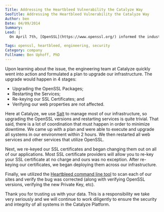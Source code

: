 ```yaml
---
Title: Addressing the Heartbleed Vulnerability the Catalyze Way
SeoTitle: Addressing the Heartbleed Vulnerability the Catalyze Way
Author: ben
Date: 04/09/2014
Summary:
Lead: |
  On April 7th, [OpenSSL](https://www.openssl.org/) informed the industry of a vulnerability known as the ‘Heartbleed bug’ ([CVE-2014-0160](http://www.openssl.org/news/secadv_20140407.txt)). This vulnerability can be remotely exploited to leak encrypted information and secrets from any application using OpenSSL, allowing an attacker to potentially steal usernames, passwords, and private keys. This also inherently compromises any private key (including those used for SSL certificates), allowing an attacker to view any information encrypted via that key. As of Wednesday at 02:45 AM CST, all Catalyze certificates have been re-keyed and redeployed.

Tags: openssl, heartbleed, engineering, security
Category: company
Fullname: Ben Uphoff, PhD
---
```

Upon learning about the issue, the engineering team at Catalyze quickly went into action and formulated a plan to upgrade our infrastructure. The upgrade would happen in 4 stages:

* Upgrading the OpenSSL Packages;
* Restarting the Services;
* Re-keying our SSL Certificates; and
* Verifying our web properties are not affected.

Here at Catalyze, we use [Salt](http://www.saltstack.com/) to manage most of our infrastructure, so upgrading the OpenSSL versions and restarting services is quite trivial. That said, there is a lot of coordination that must happen in order to minimize downtime. We came up with a plan and were able to execute and upgrade all systems in our environment within 2 hours. We then restarted all web services and other services that utilize OpenSSL.

Next, we re-keyed our SSL certificates and began changing them out on all of our applications. Most SSL certificate providers will allow you to re-key your SSL certificate at no charge and ours was no exception. After re-keying our certificates, we began deploying them across our infrastructure.

Finally, we utilized the [Heartbleed command line tool](https://github.com/FiloSottile/Heartbleed) to scan each of our sites and verify the bug was corrected (along with verifying OpenSSL versions, verifying the new Private Key, etc).

Thank you for trusting us with your data. This is a responsibility we take very seriously and we will continue to work diligently to ensure the security and integrity of all systems in the Catalyze Platform.

